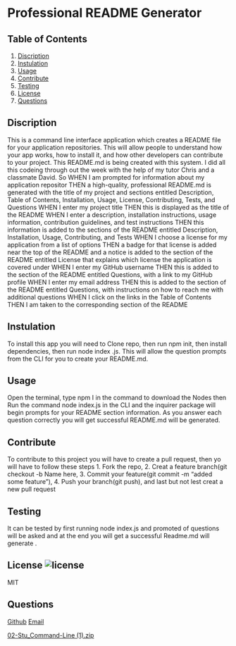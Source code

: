 # Professional README Generator 

## Table of Contents
1. [Discription](#discription) 
2. [Instulation](#insulation)
3. [Usage](#usage)
4. [Contribute](#contribute)
5. [Testing](#testing)
6. [License](#license)
7. [Questions](#questions)

## Discription 
This is a command line interface application which creates a README file for your application repositories. This will allow people to understand how your app works, how to install it, and how other developers can contribute to your project. This README.md is being created with this system. I did all this codeing through out the week with the help of my tutor Chris and a classmate David. So WHEN I am prompted for information about my application repositor
THEN a high-quality, professional README.md is generated with the title of my project and sections entitled Description, Table of Contents, Installation, Usage, License, Contributing, Tests, and Questions
WHEN I enter my project title
THEN this is displayed as the title of the README
WHEN I enter a description, installation instructions, usage information, contribution guidelines, and test instructions
THEN this information is added to the sections of the README entitled Description, Installation, Usage, Contributing, and Tests
WHEN I choose a license for my application from a list of options
THEN a badge for that license is added near the top of the README and a notice is added to the section of the README entitled License that explains which license the application is covered under
WHEN I enter my GitHub username
THEN this is added to the section of the README entitled Questions, with a link to my GitHub profile
WHEN I enter my email address
THEN this is added to the section of the README entitled Questions, with instructions on how to reach me with additional questions
WHEN I click on the links in the Table of Contents
THEN I am taken to the corresponding section of the README

## Instulation
To install this app you will need to Clone repo, then run npm init, then install dependencies, then run node index .js. This will allow the question prompts from the CLI for you to create your README.md.

## Usage
Open the terminal, type npm I in the command to download the Nodes then Run the command node index.js in the CLI and the inquirer package will begin prompts for your README section information. As you answer each question correctly you will get successful README.md will be generated.

## Contribute
To contribute to this project you will have to create a pull request, then yo will have to follow these steps 1. Fork the repo, 2. Creat a feature branch(git checkout -b Name here, 3. Commit your feature(git commit -m “added some feature”), 4. Push your branch(git push), and last but not lest creat a new pull request

## Testing
It can be tested by first running node index.js and promoted of questions will be asked and at the end you will get a successful Readme.md will generate .

## License ![license](https://img.shields.io/badge/license-MIT-red)
MIT

## Questions
[Github](https://www.github.com/Afrema90)
[Email](frema90@gmail.com)


[02-Stu_Command-Line (1).zip](https://github.com/Afrema90/Node.js-Challenge-Professional-README-Generator/files/10035195/02-Stu_Command-Line.1.zip)

